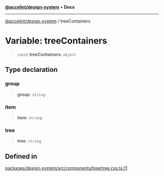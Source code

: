 [**@accelint/design-system**](../README.md) • **Docs**

***

[@accelint/design-system](../README.md) / treeContainers

# Variable: treeContainers

> `const` **treeContainers**: `object`

## Type declaration

### group

> **group**: `string`

### item

> **item**: `string`

### tree

> **tree**: `string`

## Defined in

[packages/design-system/src/components/tree/tree.css.ts:11](https://github.com/gohypergiant/standard-toolkit/blob/258694cea8ed8bbd956b3cf5da47c2c9debcf127/packages/design-system/src/components/tree/tree.css.ts#L11)
